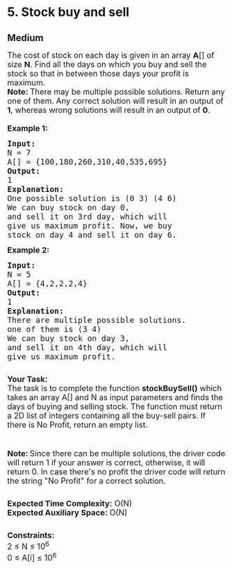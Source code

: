 # 5. Stock buy and sell
## Medium 
<div class="problem-statement">
                <p></p><p><span style="font-size:18px">The cost of stock on each day is given in an array <strong>A</strong>[] of size <strong>N</strong>. Find all the days on which you buy and sell the stock so that in between those days your profit is maximum.<br>
<strong>Note: </strong>There may be multiple possible solutions. Return any one of them. Any correct solution will result in an output of <strong>1</strong>, whereas wrong solutions will result in an output of <strong>0</strong>.<br>
<br>
<strong>Example 1:</strong></span></p>

<pre><span style="font-size:18px"><strong>Input:</strong>
N = 7
A[] = {100,180,260,310,40,535,695}
<strong>Output:</strong>
1
<strong>Explanation:
</strong>One possible solution is (0 3) (4 6)
We can buy stock on day 0,
and sell it on 3rd day, which will 
give us maximum profit. Now, we buy 
stock on day 4 and sell it on day 6.</span>
</pre>

<p><span style="font-size:18px"><strong>Example 2:</strong></span></p>

<pre><span style="font-size:18px"><strong>Input:</strong>
N = 5
A[] = {4,2,2,2,4}
<strong>Output:</strong>
1
<strong>Explanation:
</strong>There are multiple possible solutions.
one of them is (3 4)<strong>
</strong>We can buy stock on day 3,
and sell it on 4th day, which will 
give us maximum profit.</span></pre>

<p><br>
<span style="font-size:18px"><strong>Your Task:</strong><br>
The task is to complete the function <strong>stockBuySell()</strong> which takes an array A[] and N as input parameters and finds the days of buying and selling stock. The function must return a 2D list of integers containing all the buy-sell pairs. If there is No Profit, return an empty list. </span></p>

<p>&nbsp;</p>

<p><span style="font-size:18px"><strong>Note:</strong></span>&nbsp;<span style="font-size:18px">Since there can be multiple solutions</span>, <span style="font-size:18px">the driver code will return 1 if your answer is correct, otherwise, it will return 0. In case there's no profit the driver code will return the string "No Profit" for a correct solution.</span></p>

<p><br>
<span style="font-size:18px"><strong>Expected Time Complexity:</strong> O(N)<br>
<strong>Expected Auxiliary Space:</strong> O(N)</span></p>

<p><br>
<span style="font-size:18px"><strong>Constraints:</strong><br>
2 ≤&nbsp;N ≤&nbsp;10<sup>6</sup><br>
0 ≤&nbsp;A[i] ≤&nbsp;10<sup>6</sup></span></p>
 <p></p>
            </div>